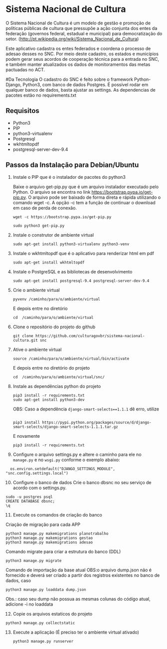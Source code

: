 # Sistema Nacional de Cultura
O Sistema Nacional de Cultura é um modelo de gestão e promoção de políticas públicas de cultura que pressupõe a ação conjunta dos entes da federação (governos federal, estadual e municipal) para democratização do setor. (http://pt.wikipedia.org/wiki/Sistema_Nacional_de_Cultura)

Este aplicativo cadastra os entes federados e coordena o processo de adesao desses no SNC. Por meio deste cadastro, os estados e municípios podem gerar seus acordos de cooperação técnica para a entrada no SNC, e também manter atualizados os dados de monitoramentos das metas pactuadas no ACT.

#Da Tecnologia
O cadastro do SNC é feito sobre o framework Python-Django, Python3, com banco de dados Postgres. É possível rodar em qualquer banco de dados, basta ajustar as settings.
As dependencias de pacotes estão no requirements.txt


## Requisitos

* Python3
* PIP
* python3-virtualenv
* Postgresql
* wkhtmltopdf
* postgresql-server-dev-9.4

## Passos da Instalação para Debian/Ubuntu

1. Instale o PIP que é o instalador de pacotes do python3

    Baixe o arquivo get-pip.py que é um arquivo instalador executado pelo Python. O arquivo se encontra no link https://bootstrap.pypa.io/get-pip.py.
O arquivo pode ser baixado de forma direta e rápida utilizando o comando wget -c. A opção -c tem a função de continuar o download em caso de perda de conexão.

    ```
    wget -c https://bootstrap.pypa.io/get-pip.py

    sudo python3 get-pip.py
    ```

2. Instale o construtor de ambiente virtual
    ```
    sudo apt-get install python3-virtualenv python3-venv
    ```

3. Instale o wkhtmltopdf que é o aplicativo para renderizar html em pdf
    ```
    sudo apt-get install wkhtmltopdf
    ```

4. Instale o PostgreSQL e as bibliotecas de desenvolvimento
    ```
    sudo apt-get install postgresql-9.4 postgresql-server-dev-9.4

    ```    
5. Crie o ambiente virtual
    ```
    pyvenv /caminho/para/o/ambiente/virtual

    ```    
    E depois entre no diretório
     ```
     cd  /caminho/para/o/ambiente/virtual

     ```
6. Clone o repositório do projeto do github
    ```
    git clone https://github.com/culturagovbr/sistema-nacional-cultura.git snc

    ```

7. Ative o ambiente virtual
    ```
    source /caminho/para/o/ambiente/virtual/bin/activate

    ```
    E depois entre no diretório do projeto
     ```
     cd  /caminho/para/o/ambiente/virtual/snc/

     ```

8. Instale as dependências python do projeto
    ```
    pip3 install -r requirements.txt
    sudo apt-get install python3-dev
    ```
    OBS: Caso a dependência ```django-smart-selects==1.1.1``` dê erro, utilize
     ```

     pip3 install https://pypi.python.org/packages/source/d/django-smart-selects/django-smart-selects-1.1.1.tar.gz

     ```
     E novamente
     ```
     pip3 install -r requirements.txt
    ```

9. Configure o arquivo settings.py e altere o caminho para ele no ``` manage.py``` e no ```wsgi.py``` conforme o exemplo abaixo:
```
  os.environ.setdefault("DJANGO_SETTINGS_MODULE", "snc.config.settings.local")
```

10. Configure o banco de dados
Crie o banco dbsnc no seu serviço de acordo com o settings.py.
```
sudo -u postgres psql
CREATE DATABASE dbsnc;
\q
```

11. Execute os comandos de criação do banco

Criação de migração para cada APP
```
python3 manage.py makemigrations planotrabalho
python3 manage.py makemigrations gestao
python3 manage.py makemigrations adesao
```
Comando migrate para criar a estrutura do banco (DDL)
```
python3 manage.py migrate
```
Comando de importação da base atual
OBS:o arquivo dump.json não é fornecido e deverá ser criado a partir dos registros existentes no banco de dados, caso
```
python3 manage.py loaddata dump.json
```
Obs.: caso seu dump não possua as mesmas colunas do código atual, adicione -i no loaddata

12. Copie os arquivos estaticos do projeto
```
python3 manage.py collectstatic
```

13. Execute a aplicação (É preciso ter o ambiente virtual ativado)
    ```
    python3 manage.py runserver

    ```
